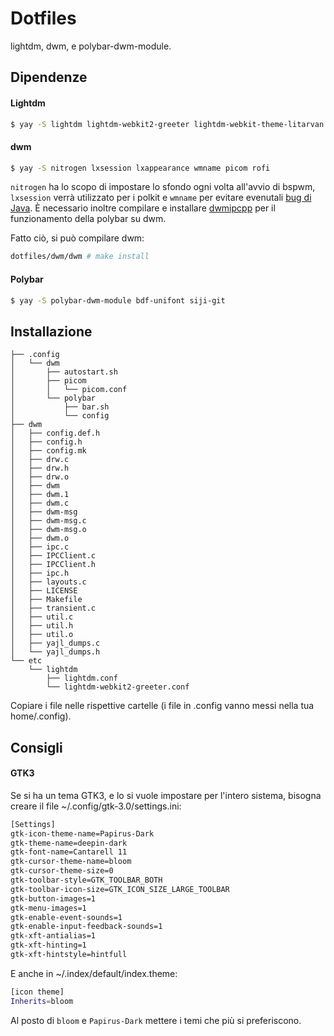 # Dotfiles

lightdm, dwm, e polybar-dwm-module.

## Dipendenze

#### Lightdm

```bash
$ yay -S lightdm lightdm-webkit2-greeter lightdm-webkit-theme-litarvan light-locker numlockx
```

#### dwm

```bash
$ yay -S nitrogen lxsession lxappearance wmname picom rofi
```

`nitrogen` ha lo scopo di impostare lo sfondo ogni volta all'avvio di bspwm, `lxsession` verrà utilizzato per i polkit e `wmname` per evitare evenutali [bug di Java](https://wiki.archlinux.org/index.php/Bspwm#Problems_with_Java_applications). È necessario inoltre compilare e installare [dwmipcpp](https://github.com/mihirlad55/dwmipcpp) per il funzionamento della polybar su dwm.

Fatto ciò, si può compilare dwm:
```bash
dotfiles/dwm/dwm # make install
```
#### Polybar

```bash
$ yay -S polybar-dwm-module bdf-unifont siji-git 
```

## Installazione

```
├── .config
│   └── dwm
│       ├── autostart.sh
│       ├── picom
│       │   └── picom.conf
│       └── polybar
│           ├── bar.sh
│           └── config
├── dwm
│   ├── config.def.h
│   ├── config.h
│   ├── config.mk
│   ├── drw.c
│   ├── drw.h
│   ├── drw.o
│   ├── dwm
│   ├── dwm.1
│   ├── dwm.c
│   ├── dwm-msg
│   ├── dwm-msg.c
│   ├── dwm-msg.o
│   ├── dwm.o
│   ├── ipc.c
│   ├── IPCClient.c
│   ├── IPCClient.h
│   ├── ipc.h
│   ├── layouts.c
│   ├── LICENSE
│   ├── Makefile
│   ├── transient.c
│   ├── util.c
│   ├── util.h
│   ├── util.o
│   ├── yajl_dumps.c
│   └── yajl_dumps.h
└── etc
    └── lightdm
        ├── lightdm.conf
        └── lightdm-webkit2-greeter.conf
```

Copiare i file nelle rispettive cartelle (i file in .config vanno messi nella tua home/.config).

## Consigli

#### GTK3

Se si ha un tema GTK3, e lo si vuole impostare per l'intero sistema, bisogna creare il file ~/.config/gtk-3.0/settings.ini:

```bash
[Settings]
gtk-icon-theme-name=Papirus-Dark
gtk-theme-name=deepin-dark
gtk-font-name=Cantarell 11
gtk-cursor-theme-name=bloom
gtk-cursor-theme-size=0
gtk-toolbar-style=GTK_TOOLBAR_BOTH
gtk-toolbar-icon-size=GTK_ICON_SIZE_LARGE_TOOLBAR
gtk-button-images=1
gtk-menu-images=1
gtk-enable-event-sounds=1
gtk-enable-input-feedback-sounds=1
gtk-xft-antialias=1
gtk-xft-hinting=1
gtk-xft-hintstyle=hintfull
```

E anche in ~/.index/default/index.theme:

```bash
[icon theme]
Inherits=bloom
```

Al posto di `bloom` e `Papirus-Dark` mettere i temi che più si preferiscono.
